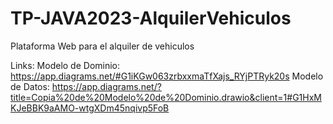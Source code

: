 # TP-JAVA2023-AlquilerVehiculos
Plataforma Web para el alquiler de vehiculos

Links:
Modelo de Dominio: https://app.diagrams.net/#G1iKGw063zrbxxmaTfXajs_RYjPTRyk20s
Modelo de Datos: https://app.diagrams.net/?title=Copia%20de%20Modelo%20de%20Dominio.drawio&client=1#G1HxMKJeBBK9aAMO-wtgXDm45nqivp5FoB
